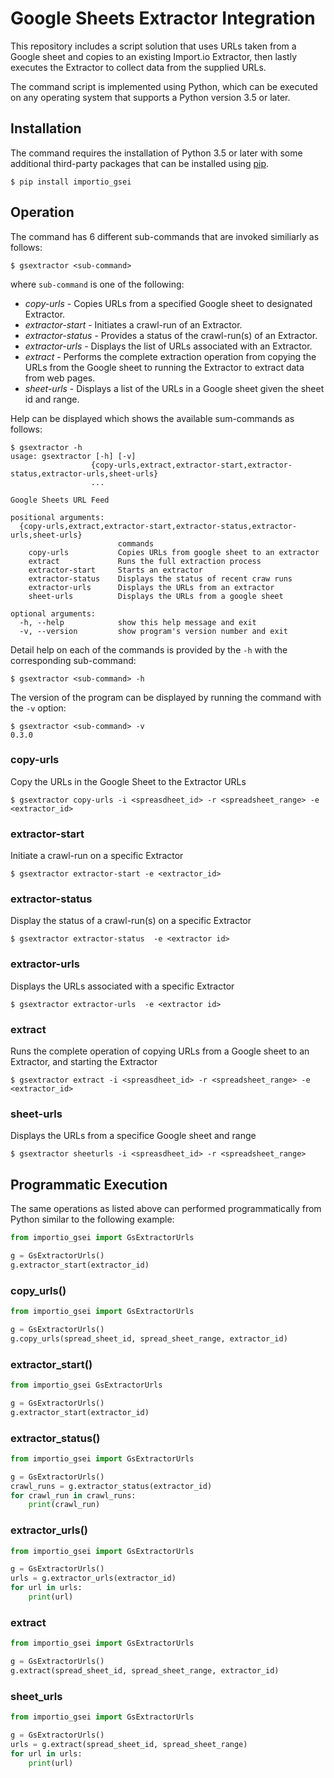 # Google Sheets Extractor Integration

This repository includes a script solution that uses URLs taken from a Google sheet
and copies to an existing Import.io Extractor, then lastly executes the Extractor
to collect data from the supplied URLs.

The command script is implemented using Python, which can be executed on any
operating system that supports a Python version 3.5 or later.

## Installation

The command requires the installation of Python 3.5 or later with some additional
third-party packages that can be installed using [pip](https://pip.pypa.io/en/stable/).

```
$ pip install importio_gsei
```

## Operation

The command has 6 different sub-commands that are invoked similiarly as follows:

```
$ gsextractor <sub-command>
```

where `sub-command` is one of the following:

- _copy-urls_ - Copies URLs from a specified Google sheet to designated Extractor.
- _extractor-start_ - Initiates a crawl-run of an Extractor.
- _extractor-status_ - Provides a status of the crawl-run(s) of an Extractor.
- _extractor-urls_ - Displays the list of URLs associated with an Extractor.
- _extract_ - Performs the complete extraction operation from copying the URLs from the Google
sheet to running the Extractor to extract data from web pages.
- _sheet-urls_ - Displays a list of the URLs in a Google sheet given the sheet id and range.

Help can be displayed which shows the available sum-commands as follows:

```
$ gsextractor -h
usage: gsextractor [-h] [-v]
                  {copy-urls,extract,extractor-start,extractor-status,extractor-urls,sheet-urls}
                  ...

Google Sheets URL Feed

positional arguments:
  {copy-urls,extract,extractor-start,extractor-status,extractor-urls,sheet-urls}
                        commands
    copy-urls           Copies URLs from google sheet to an extractor
    extract             Runs the full extraction process
    extractor-start     Starts an extractor
    extractor-status    Displays the status of recent craw runs
    extractor-urls      Displays the URLs from an extractor
    sheet-urls          Displays the URLs from a google sheet

optional arguments:
  -h, --help            show this help message and exit
  -v, --version         show program's version number and exit
```

Detail help on each of the commands is provided by the `-h` with the corresponding sub-command:

```
$ gsextractor <sub-command> -h
```

The version of the program can be displayed by running the command with the `-v` option:

```
$ gsextractor <sub-command> -v
0.3.0
```

### copy-urls

Copy the URLs in the Google Sheet to the Extractor URLs

```
$ gsextractor copy-urls -i <spreasdheet_id> -r <spreadsheet_range> -e <extractor_id>
```

### extractor-start

Initiate a crawl-run on a specific Extractor

```
$ gsextractor extractor-start -e <extractor_id>
```

### extractor-status

Display the status of a crawl-run(s) on a specific Extractor

```
$ gsextractor extractor-status  -e <extractor id>
```

### extractor-urls

Displays the URLs associated with a specific Extractor

```
$ gsextractor extractor-urls  -e <extractor id>
```

### extract

Runs the complete operation of copying URLs from a Google sheet to an Extractor, and starting the Extractor

```
$ gsextractor extract -i <spreasdheet_id> -r <spreadsheet_range> -e <extractor_id>
```

### sheet-urls

Displays the URLs from a specifice Google sheet and range

```
$ gsextractor sheeturls -i <spreasdheet_id> -r <spreadsheet_range>
```

## Programmatic Execution

The same operations as listed above can performed programmatically from Python similar to the following
example:

```python
from importio_gsei import GsExtractorUrls

g = GsExtractorUrls()
g.extractor_start(extractor_id)
```

### copy_urls()

```python
from importio_gsei import GsExtractorUrls

g = GsExtractorUrls()
g.copy_urls(spread_sheet_id, spread_sheet_range, extractor_id)
```

### extractor_start()

```python
from importio_gsei GsExtractorUrls

g = GsExtractorUrls()
g.extractor_start(extractor_id)
```

### extractor_status()

```python
from importio_gsei import GsExtractorUrls

g = GsExtractorUrls()
crawl_runs = g.extractor_status(extractor_id)
for crawl_run in crawl_runs:
    print(crawl_run)
```

### extractor_urls()

```python
from importio_gsei import GsExtractorUrls

g = GsExtractorUrls()
urls = g.extractor_urls(extractor_id)
for url in urls:
    print(url)
```

### extract

```python
from importio_gsei import GsExtractorUrls

g = GsExtractorUrls()
g.extract(spread_sheet_id, spread_sheet_range, extractor_id)
```

### sheet_urls

```python
from importio_gsei import GsExtractorUrls

g = GsExtractorUrls()
urls = g.extract(spread_sheet_id, spread_sheet_range)
for url in urls:
    print(url)
```






